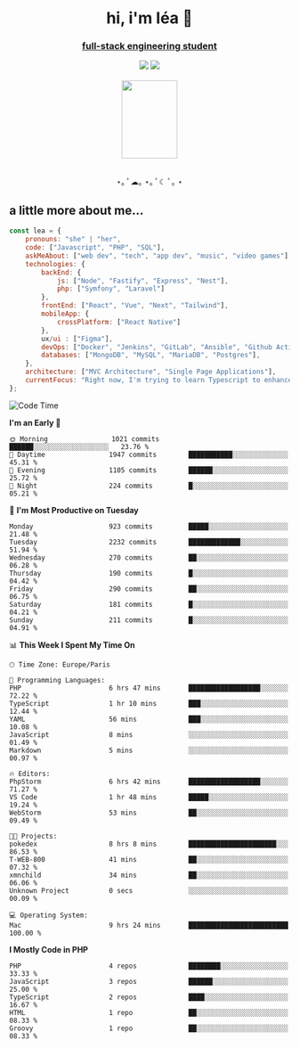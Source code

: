 <h1 align="center">hi, i'm léa 🌙</h1>
<h3 align="center"><ins>full-stack engineering student</ins></h3>  
<div align="center">
  <a href="https://www.linkedin.com/in/lea-reiter22/"><img src="https://img.shields.io/badge/LinkedIn-0077B5?style=for-the-badge&logo=linkedin&logoColor=white"/></a>
  <a href="mailto:lea.reiter@outlook.fr"><img src="https://img.shields.io/badge/Contact-2A2A2A?style=for-the-badge&logo=minutemailer&logoColor=white"/></a>
</div>
<br>
  <div align="center">  <img src="https://github.com/xmnchild/xmnchild/blob/main/1702415560_StardewValleyHappyGreyCat.png" height="140" width="100"/>
</div>
<br>
  <p align="center">
                 ⋆｡ ﾟ☁︎｡ ⋆｡ ﾟ☾ ﾟ｡ ⋆
  </p>
  <h2>a little more about me...</h2>
  
```js
const lea = {
    pronouns: "she" | "her",
    code: ["Javascript", "PHP", "SQL"],
    askMeAbout: ["web dev", "tech", "app dev", "music", "video games"],
    technologies: {
        backEnd: {
            js: ["Node", "Fastify", "Express", "Nest"],
            php: ["Symfony", "Laravel"]
        },
        frontEnd: ["React", "Vue", "Next", "Tailwind"],
        mobileApp: {
            crossPlatform: ["React Native"]
        },
        ux/ui : ["Figma"],
        devOps: ["Docker", "Jenkins", "GitLab", "Ansible", "Github Actions"],
        databases: ["MongoDB", "MySQL", "MariaDB", "Postgres"],
    },
    architecture: ["MVC Architecture", "Single Page Applications"],
    currentFocus: "Right now, I'm trying to learn Typescript to enhance my Javascript development.",
};
```
<!--START_SECTION:waka-->
![Code Time](http://img.shields.io/badge/Code%20Time-3%20hrs%2051%20mins-blue)

**I'm an Early 🐤** 

```text
🌞 Morning                1021 commits        ██████░░░░░░░░░░░░░░░░░░░   23.76 % 
🌆 Daytime                1947 commits        ███████████░░░░░░░░░░░░░░   45.31 % 
🌃 Evening                1105 commits        ██████░░░░░░░░░░░░░░░░░░░   25.72 % 
🌙 Night                  224 commits         █░░░░░░░░░░░░░░░░░░░░░░░░   05.21 % 
```
📅 **I'm Most Productive on Tuesday** 

```text
Monday                   923 commits         █████░░░░░░░░░░░░░░░░░░░░   21.48 % 
Tuesday                  2232 commits        █████████████░░░░░░░░░░░░   51.94 % 
Wednesday                270 commits         ██░░░░░░░░░░░░░░░░░░░░░░░   06.28 % 
Thursday                 190 commits         █░░░░░░░░░░░░░░░░░░░░░░░░   04.42 % 
Friday                   290 commits         ██░░░░░░░░░░░░░░░░░░░░░░░   06.75 % 
Saturday                 181 commits         █░░░░░░░░░░░░░░░░░░░░░░░░   04.21 % 
Sunday                   211 commits         █░░░░░░░░░░░░░░░░░░░░░░░░   04.91 % 
```


📊 **This Week I Spent My Time On** 

```text
🕑︎ Time Zone: Europe/Paris

💬 Programming Languages: 
PHP                      6 hrs 47 mins       ██████████████████░░░░░░░   72.22 % 
TypeScript               1 hr 10 mins        ███░░░░░░░░░░░░░░░░░░░░░░   12.44 % 
YAML                     56 mins             ███░░░░░░░░░░░░░░░░░░░░░░   10.08 % 
JavaScript               8 mins              ░░░░░░░░░░░░░░░░░░░░░░░░░   01.49 % 
Markdown                 5 mins              ░░░░░░░░░░░░░░░░░░░░░░░░░   00.97 % 

🔥 Editors: 
PhpStorm                 6 hrs 42 mins       ██████████████████░░░░░░░   71.27 % 
VS Code                  1 hr 48 mins        █████░░░░░░░░░░░░░░░░░░░░   19.24 % 
WebStorm                 53 mins             ██░░░░░░░░░░░░░░░░░░░░░░░   09.49 % 

🐱‍💻 Projects: 
pokedex                  8 hrs 8 mins        ██████████████████████░░░   86.53 % 
T-WEB-800                41 mins             ██░░░░░░░░░░░░░░░░░░░░░░░   07.32 % 
xmnchild                 34 mins             ██░░░░░░░░░░░░░░░░░░░░░░░   06.06 % 
Unknown Project          0 secs              ░░░░░░░░░░░░░░░░░░░░░░░░░   00.09 % 

💻 Operating System: 
Mac                      9 hrs 24 mins       █████████████████████████   100.00 % 
```

**I Mostly Code in PHP** 

```text
PHP                      4 repos             ████████░░░░░░░░░░░░░░░░░   33.33 % 
JavaScript               3 repos             ██████░░░░░░░░░░░░░░░░░░░   25.00 % 
TypeScript               2 repos             ████░░░░░░░░░░░░░░░░░░░░░   16.67 % 
HTML                     1 repo              ██░░░░░░░░░░░░░░░░░░░░░░░   08.33 % 
Groovy                   1 repo              ██░░░░░░░░░░░░░░░░░░░░░░░   08.33 % 
```




<!--END_SECTION:waka-->
